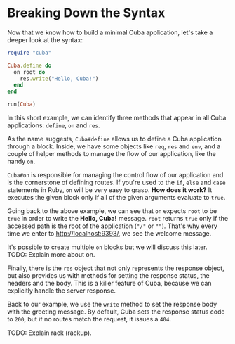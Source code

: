 Breaking Down the Syntax
========================

Now that we know how to build a minimal Cuba application, let's take a deeper
look at the syntax:

```ruby
require "cuba"

Cuba.define do
  on root do
    res.write("Hello, Cuba!")
  end
end

run(Cuba)
```

In this short example, we can identify three methods that appear in
all Cuba applications: `define`, `on` and `res`.

As the name suggests, `Cuba#define` allows us to define a Cuba
application through a block. Inside, we have some objects like
`req`, `res` and `env`, and a couple of helper methods to manage
the flow of our application, like the handy `on`.

`Cuba#on` is responsible for managing the control flow of our
application and is the cornerstone of defining routes. If you're
used to the `if`, `else` and `case` statements in Ruby, `on` will be
very easy to grasp. **How does it work?** It executes the given block
only if all of the given arguments evaluate to `true`.

Going back to the above example, we can see that `on` expects `root` to
be `true` in order to write the **Hello, Cuba!** message. `root` returns
`true` only if the accessed path is the root of the application (`"/"` or
`""`). That's why every time we enter to <http://localhost:9393/>, we see
the welcome message.

It's possible to create multiple `on` blocks but we will discuss
this later. TODO: Explain more about on.

Finally, there is the `res` object that not only represents the response
object, but also provides us with methods for setting the response status,
the headers and the body. This is a killer feature of Cuba, because we can
explicitly handle the server response.

Back to our example, we use the `write` method to set the response body
with the greeting message. By default, Cuba sets the response status code
to `200`, but if no routes match the request, it issues a `404`.

TODO: Explain rack (rackup).
